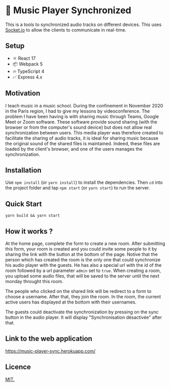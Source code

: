 # 🎵 Music Player Synchronized

This is a tools to synchronized audio tracks on different devices. This uses [Socket.io](https://socket.io/) to allow the clients to communicate in real-time.

## Setup

- ⚛ React 17
- 📦 Webpack 5
- 🔥 TypeScript 4
- ✅ Express 4.x

## Motivation

I teach music in a music school. During the confinement in November 2020 in the Paris region, I had to give my lessons by videoconference. The problem I have been having is with sharing music through Teams, Google Meet or Zoom software. These software provide sound sharing (with the browser or from the computer's sound device) but does not allow real synchronization between users. This media player was therefore created to facilitate the sharing of audio tracks, it is ideal for sharing music because the original sound of the shared files is maintained. Indeed, these files are loaded by the client's browser, and one of the users manages the synchronization.

## Installation

Use `npm install` (or `yarn install`) to install the dependencies. Then `cd` into the project folder and tap `npm start` (or `yarn start`) to run the server.

## Quick Start

```console
yarn build && yarn start
```

## How it works ?

At the home page, complete the form to create a new room. After submitting this form, your room is created and you could invite some people to it by sharing the link with the button at the bottom of the page. Notive that the person which has created the room is the only one that could synchronize his audio player with the guests. He has also a special url with the id of the room followed by a url parameter `admin` set to `true`. When creating a room, you upload some audio files, that will be saved to the server until the next monday throught this room.

The people who clicked on the shared link will be redirect to a form to choose a username. After that, they join the room. In the room, the current active users has displayed at the bottom with their usernames.

The guests could deactivate the synchronization by pressing on the sync button in the audio player. It will display "Synchronisation désactivée" after that.

## Link to the web application

https://music-player-sync.herokuapp.com/

## Licence

[MIT.](https://github.com/mxjoly/music-player-sync/blob/master/LICENSE)
